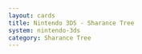 ```yaml
---
layout: cards
title: Nintendo 3DS - Sharance Tree
system: nintendo-3ds
category: Sharance Tree
---
```

